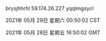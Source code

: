 brysjhhrhl 59.174.26.227 yqqlmgsycl

2021年 05月 29日 星期六 00:50:02 CST

2021年 05月 28日 星期五 16:50:02 GMT
